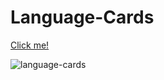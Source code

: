 # Language-Cards
[Click me!](https://kaplan-react-language-card.netlify.app/)

![language-cards](https://user-images.githubusercontent.com/101884444/178757500-e555b28e-e40e-4961-8da6-f43e237c5efa.gif)
